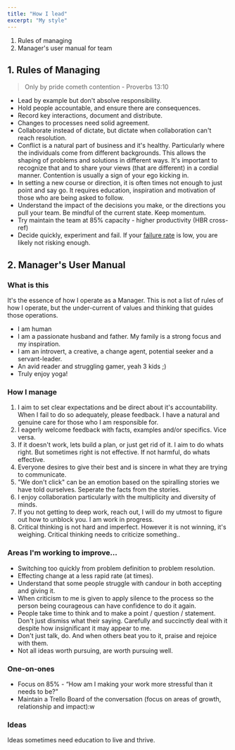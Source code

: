 ```yaml
---
title: "How I lead"
excerpt: "My style"
---
```


1. Rules of managing
2. Manager's user manual for team

## 1. Rules of Managing
>
> Only by pride cometh contention - Proverbs 13:10

* Lead by example but don't absolve responsibility.
* Hold people accountable, and ensure there are consequences.
* Record key interactions, document and distribute.
* Changes to processes need solid agreement.
* Collaborate instead of dictate, but dictate when collaboration can't reach resolution.
* Conflict is a natural part of business and it's healthy. Particularly where the individuals come from different backgrounds. This allows the shaping of problems and solutions in different ways. It's important to recognize that and to share your views (that are different) in a cordial manner. Contention is usually a sign of your ego kicking in.
* In setting a new course or direction, it is often times not enough to just point and say go. It requires education, inspiration and motivation of those who are being asked to follow.
* Understand the impact of the decisions you make, or the directions you pull your team. Be mindful of the current state. Keep momentum.
* Try maintain the team at 85% capacity - higher productivity (HBR cross-ref)
* Decide quickly, experiment and fail. If your [failure rate](https://hbr.org/2017/11/how-coca-cola-netflix-and-amazon-learn-from-failure?utm_medium=social&utm_campaign=hbr&utm_source=facebook&tpcc=orgsocial_edit) is low, you are likely not risking enough.

## 2. Manager's User Manual

### What is this

It's the essence of how I operate as a Manager.
This is not a list of rules of how I operate, but the under-current of values and thinking that guides those operations.

* I am human
* I am a passionate husband and father. My family is a strong focus and my inspiration.
* I am an introvert, a creative, a change agent, potential seeker and a servant-leader.
* An avid reader and struggling gamer, yeah 3 kids ;)
* Truly enjoy yoga!

### How I manage

1. I aim to set clear expectations and be direct about it's accountability. When I fail to do so adequately, please feedback.
I have a natural and genuine care for those who I am responsible for.
2. I eagerly welcome feedback with facts, examples and/or specifics. Vice versa.
3. If it doesn't work, lets build a plan, or just get rid of it.
I aim to do whats right. But sometimes right is not effective. If not harmful, do whats effective.
4. Everyone desires to give their best and is sincere in what they are trying to communicate.
5. "We don't click" can be an emotion based on the spiralling stories we have told ourselves. Seperate the facts from the stories.
6. I enjoy collaboration particularly with the multiplicity and diversity of minds.
7. If you not getting to deep work, reach out, I will do my utmost to figure out how to unblock you.
I am work in progress.
8. Critical thinking is not hard and imperfect. However it is not winning, it's weighing. Critical thinking needs to criticize something..

### Areas I'm working to improve...

* Switching too quickly from problem definition to problem resolution.
* Effecting change at a less rapid rate (at times).
* Understand that some people struggle with candour in both accepting and giving it.
* When criticism to me is given to apply silence to the process so the person being courageous can have confidence to do it again.
* People take time to think and to make a point / question / statement. Don't just dismiss what their saying. Carefully and succinctly deal with it despite how insignificant it may appear to me.
* Don't just talk, do. And when others beat you to it, praise and rejoice with them.
* Not all ideas worth pursuing, are worth pursuing well.

### One-on-ones

* Focus on 85% - “How am I making your work more stressful than it needs to be?”
* Maintain a Trello Board of the conversation (focus on areas of growth, relationship and impact):w

### Ideas

Ideas sometimes need education to live and thrive.

